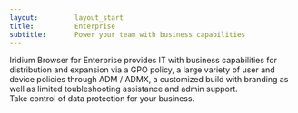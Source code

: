 ```yaml
---
layout:			layout_start
title:			Enterprise
subtitle:		Power your team with business capabilities
---
```

Iridium Browser for Enterprise provides IT with business capabilities for distribution and expansion via a GPO policy, 
a large variety of user and device policies through ADM / ADMX, a customized build with branding as well as limited 
toubleshooting assistance and admin support.    
Take control of data protection for your business.

<br/>